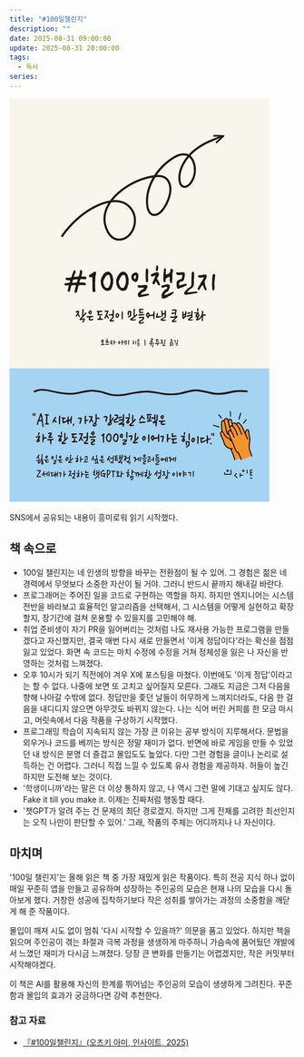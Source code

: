 ```yaml
---
title: "#100일챌린지"
description: ""
date: 2025-08-31 09:00:00
update: 2025-08-31 20:00:00
tags:
  - 독서
series: 
---
```


![『#100일챌린지』(오츠키 아미, 인사이트, 2025)](100-day-challenge.jpg)

SNS에서 공유되는 내용이 흥미로워 읽기 시작했다.

## 책 속으로

- 100일 챌린지는 네 인생의 방향을 바꾸는 전환점이 될 수 있어. 그 경험은 젊은 네 경력에서 무엇보다 소중한 자산이 될 거야. 그러니 반드시 끝까지 해내길 바란다.
- 프로그래머는 주어진 일을 코드로 구현하는 역할을 하지. 하지만 엔지니어는 시스템 전반을 바라보고 효율적인 알고리즘을 선택해서, 그 시스템을 어떻게 실현하고 확장할지,
  장기간에 걸쳐 운용할 수 있을지를 고민해야 해.
- 취업 준비생이 자기 PR을 잃어버리는 것처럼 나도 재사용 가능한 프로그램을 만들겠다고 자신했지만, 결국 매번 다시 새로 만들면서 '이게 정답이다'라는 확신을 점점 잃고 있었다.
  화면 속 코드는 마치 수정에 수정을 거쳐 정체성을 잃은 나 자신을 반영하는 것처럼 느껴졌다.
- 오후 10시가 되기 직전에야 겨우 X에 포스팅을 마쳤다. 이번에도 '이게 정답'이라고는 할 수 없다. 나중에 보면 또 고치고 싶어질지 모른다. 그래도 지금은 그저 다음을 향해 나아갈 수밖에 없다.
  정답만을 좇던 날들이 허무하게 느껴지더라도, 다음 한 걸음을 내디디지 않으면 아무것도 바뀌지 않는다. 나는 식어 버린 커피를 한 모금 마시고, 머릿속에서 다음 작품을 구상하기 시작했다.
- 프로그래밍 학습이 지속되지 않는 가장 큰 이유는 공부 방식이 지루해서다. 문법을 외우거나 코드를 베끼는 방식은 정말 재미가 없다. 반면에 바로 게임을 만들 수 있었던 내 방식은 분명 더 즐겁고
  몰입도도 높았다. 다만 그런 경험을 글이나 논리로 설득하는 건 어렵다. 그러니 직접 느낄 수 있도록 유사 경험을 제공하자. 허들이 높긴 하지만 도전해 보는 것이다.
- '학생이니까'라는 말은 더 이상 통하지 않고, 나 역시 그런 말에 기대고 싶지도 않다. Fake it till you make it. 이제는 진짜처럼 행동할 때다.
- '챗GPT가 알려 주는 건 문제의 최단 경로겠지. 하지만 그게 전체를 고려한 최선인지는 오직 나만이 판단할 수 있어.' 그래, 작품의 주체는 어디까지나 나 자신이다.

## 마치며

'100일 챌린지'는 올해 읽은 책 중 가장 재밌게 읽은 작품이다. 특히 전공 지식 하나 없이 매일 꾸준히 앱을 만들고 공유하며 성장하는 주인공의 모습은
현재 나의 모습을 다시 돌아보게 했다. 거창한 성공에 집착하기보다 작은 성취를 쌓아가는 과정의 소중함을 깨닫게 해 준 작품이다.

몰입이 깨져 시도 없이 멈춰 '다시 시작할 수 있을까?' 의문을 품고 있었다. 하지만 책을 읽으며 주인공이 겪는 좌절과 극복 과정을 생생하게 마주하니
가슴속에 품어뒀던 개발에서 느꼈던 재미가 다시금 느껴졌다. 당장 큰 변화를 만들기는 어렵겠지만, 작은 커밋부터 시작해야겠다.

이 책은 AI를 활용해 자신의 한계를 뛰어넘는 주인공의 모습이 생생하게 그려진다. 꾸준함과 몰입의 효과가 궁금하다면 강력 추천한다.

### 참고 자료

- [『#100일챌린지』(오츠키 아미, 인사이트, 2025)](https://product.kyobobook.co.kr/detail/S000217034649)

